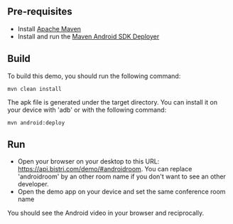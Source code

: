 Pre-requisites
--------------

- Install [Apache Maven](http://maven.apache.org)
- Install and run the [Maven Android SDK Deployer](https://github.com/mosabua/maven-android-sdk-deployer)

Build
-----

To build this demo, you should run the following command:

    mvn clean install

The apk file is generated under the target directory. You can install it on your device with 'adb' or with the following command:

    mvn android:deploy

Run
---

- Open your browser on your desktop to this URL: https://api.bistri.com/demo/#androidroom. You can replace 'androidroom' by an other room name if you don't want to see an other developer.
- Open the demo app on your device and set the same conference room name

You should see the Android video in your browser and reciprocally.
